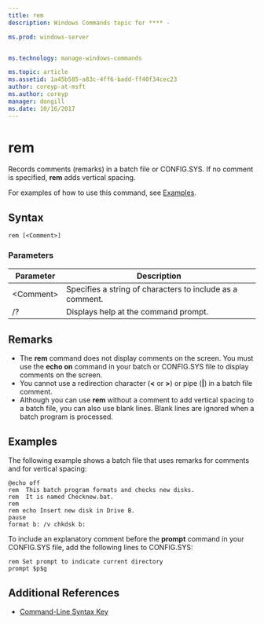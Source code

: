 ```yaml
---
title: rem
description: Windows Commands topic for **** - 

ms.prod: windows-server


ms.technology: manage-windows-commands

ms.topic: article
ms.assetid: 1a45b585-a83c-4ff6-badd-ff40f34cec23
author: coreyp-at-msft
ms.author: coreyp
manager: dongill
ms.date: 10/16/2017
---
```


# rem



Records comments (remarks) in a batch file or CONFIG.SYS. If no comment is specified, **rem** adds vertical spacing.

For examples of how to use this command, see [Examples](#BKMK_examples).

## Syntax

```
rem [<Comment>]
```

### Parameters

|Parameter|Description|
|---------|-----------|
|\<Comment>|Specifies a string of characters to include as a comment.|
|/?|Displays help at the command prompt.|

## Remarks

-   The **rem** command does not display comments on the screen. You must use the **echo on** command in your batch or CONFIG.SYS file to display comments on the screen.
-   You cannot use a redirection character (**<** or **>**) or pipe (**|**) in a batch file comment.
-   Although you can use **rem** without a comment to add vertical spacing to a batch file, you can also use blank lines. Blank lines are ignored when a batch program is processed.

## <a name=BKMK_examples></a>Examples

The following example shows a batch file that uses remarks for comments and for vertical spacing:
```
@echo off
rem  This batch program formats and checks new disks.
rem  It is named Checknew.bat.
rem
rem echo Insert new disk in Drive B.
pause 
format b: /v chkdsk b: 
```
To include an explanatory comment before the **prompt** command in your CONFIG.SYS file, add the following lines to CONFIG.SYS:
```
rem Set prompt to indicate current directory
prompt $p$g
```

## Additional References

- [Command-Line Syntax Key](command-line-syntax-key.md)